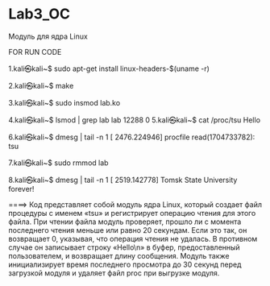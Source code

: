 # Lab3_OC
Модуль для ядра Linux

FOR RUN CODE

1.kali㉿kali~$ sudo apt-get install linux-headers-$(uname -r) 

2.kali㉿kali~$ make 

3.kali㉿kali~$ sudo insmod lab.ko

4.kali㉿kali~$ lsmod | grep lab
lab                    12288  0 
5.kali㉿kali~$ cat /proc/tsu
Hello  

6.kali㉿kali~$ dmesg | tail -n 1
[ 2476.224946] procfile read(1704733782): tsu

7.kali㉿kali~$ sudo rmmod lab

8.kali㉿kali~$ dmesg | tail -n 1 
[ 2519.142778] Tomsk State University forever!

====> Код представляет собой модуль ядра Linux, который создает файл процедуры с именем «tsu» и регистрирует операцию чтения для этого файла. При чтении файла модуль проверяет, прошло ли с момента последнего чтения меньше или равно 20 секундам. Если это так, он возвращает 0, указывая, что операция чтения не удалась. В противном случае он записывает строку «Hello\n» в буфер, предоставленный пользователем, и возвращает длину сообщения. Модуль также инициализирует время последнего просмотра до 30 секунд перед загрузкой модуля и удаляет файл proc при выгрузке модуля.

